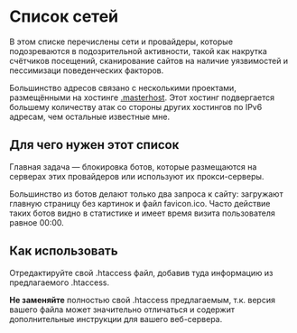 # Список сетей 

В этом списке перечислены сети и провайдеры, которые подозреваются в подозрительной активности, такой как накрутка счётчиков посещений, сканирование сайтов на наличие уязвимостей и пессимизаци поведенческих факторов.

Большинство адресов связано с несколькими проектами, размещёнными на хостинге [.masterhost](https://masterhost.ru/). Этот хостинг подвергается большему количеству атак со стороны других хостингов по IPv6 адресам, чем остальные известные мне.

## Для чего нужен этот список

Главная задача — блокировка ботов, которые размещаются на серверах этих провайдеров или используют их прокси-серверы. 

Большинство из ботов делают только два запроса к сайту: загружают главную страницу без картинок и файл favicon.ico. Часто действие таких ботов видно в статистике и имеет время визита пользователя равное 00:00.

## Как использовать

Отредактируйте свой .htaccess файл, добавив туда информацию из предлагаемого .htaccess. 

**Не заменяйте** полностью свой .htaccess предлагаемым, т.к. версия вашего файла может значительно отличаться и содержит дополнительные инструкции для вашего веб-сервера. 
